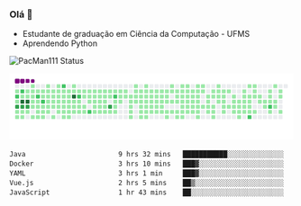 ### Olá 👋

- Estudante de graduação em Ciência da Computação - UFMS
- Aprendendo Python

![PacMan111 Status](https://github-readme-stats.vercel.app/api?username=pacman111&show_icons=true&theme=gruvbox)
<!--[![Top Linguagens](https://github-readme-stats.vercel.app/api/top-langs/?username=pacman111&layout=compact)](https://github.com/anuraghazra/github-readme-stats) 
-->

![snake gif](https://github.com/PacMan111/PacMan111/blob/output/github-contribution-grid-snake.gif)

<!--START_SECTION:waka-->

```txt
Java                       9 hrs 32 mins   ███████████░░░░░░░░░░░░░░   44.33 %
Docker                     3 hrs 10 mins   ███▓░░░░░░░░░░░░░░░░░░░░░   14.78 %
YAML                       3 hrs 1 min     ███▓░░░░░░░░░░░░░░░░░░░░░   14.05 %
Vue.js                     2 hrs 5 mins    ██▒░░░░░░░░░░░░░░░░░░░░░░   09.73 %
JavaScript                 1 hr 43 mins    ██░░░░░░░░░░░░░░░░░░░░░░░   08.02 %
```

<!--END_SECTION:waka-->
